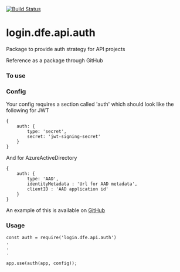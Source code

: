 [![Build Status](https://travis-ci.org/DFE-Digital/login.dfe.api.auth.svg?branch=master)](https://travis-ci.org/DFE-Digital/login.dfe.api.auth)

# login.dfe.api.auth

Package to provide auth strategy for API projects

Reference as a package through GitHub

### To use

### Config

Your config requires a section called 'auth' which should look like the following for JWT

```
{
    auth: {
        type: 'secret',
        secret: 'jwt-signing-secret'
    }
}
```

And for AzureActiveDirectory
```
{
    auth: {
        type: 'AAD',
        identityMetadata : 'Url for AAD metadata',
        clientID : 'AAD application id'
    }
}
```

An example of this is available on [GitHub](https://github.com/DFE-Digital/login.dfe.hot-config/blob/master/config/login.dfe.hot-config.dev.json)

### Usage
```
const auth = require('login.dfe.api.auth')
.
.
.

app.use(auth(app, config));
```

